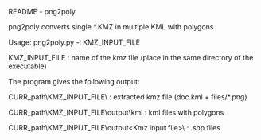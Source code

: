 README - png2poly

png2poly converts single *.KMZ in multiple KML with polygons

Usage: png2poly.py -i KMZ_INPUT_FILE

KMZ_INPUT_FILE : name of the kmz file (place in the same directory of the executable) 

The program gives the following output:

CURR_path\KMZ_INPUT_FILE\ : extracted kmz file (doc.kml + files/*.png)

CURR_path\KMZ_INPUT_FILE\output\kml : kml files with polygons 

CURR_path\KMZ_INPUT_FILE\output\<Kmz input file>\ : .shp files

